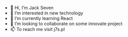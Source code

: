 - 👋 Hi, I’m Jack Seven
- 👀 I’m interested in new technology
- 🌱 I’m currently learning React
- 💞️ I’m looking to collaborate on some innovate project
- 📫 To reach me visit j7s.pl

